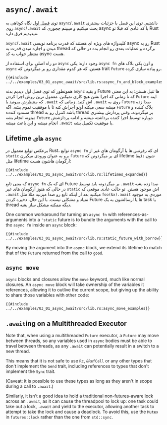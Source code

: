 # `async`/`.await`

توی [فصل اول] نگاه کوتاهی به ‍‍`async`/`.await` داشتیم.
توی این فصل با جزئیات بیشتری روی `async`/`.await` بحث میکنیم و میبینم چجوری کد async با کد عادی که قبلا تو Rust میدیدیم فرق داره.

`async`/`.await` کلیدواژه های ویژه ای هستند که قدرت برنامه نویسی async رو به Rust میدن و اجازه میدن قدرت به thread برگرده و عملیات بعدی رو انجام بده در حالی که منتظر جواب یه کد async هست.

دو راه اصلی برای استفاده از `async` وجود داره: یکی `async fn` و اون یکی بلاک های `async` هستن.
که هر کدوم مقداری رو بر میگردونن که trait ‍‍`‍‍Future` رو پیاده سازی کرده.

```rust,edition2018,ignore
{{#include ../../examples/03_01_async_await/src/lib.rs:async_fn_and_block_examples}}
```

همونطور که توی فصل اول دیدیم بدنه `async` و بقیه Future ها تنبل هستن:
به این معنی که تا زمانی که اجرا نشن هیچ کاری نمیکنن. معمول ترین روش اجرا کردن `Future` اینه که منتظرش بمونید یا `.await` اش کنید.
زمانی که `.await` روی یه `Future` صدا زده میشه سعی میکنه اونو اجراش کنه تا با موفقیت تموم بشه. اگه `Future` بلاک کننده و مسدود کندده thread باشه کنترل رو به thread بر میگردونه. وقتی پردازش بیشتری میتونه انجام بشه `Future` دوباره توسط اجرا کننده برداشته میشه و ادامه پردازشش انجام میشه و این باعث میشه `.await` با موفقیت تکمیل بشه.

## Lifetime های `async`

برعکس توابع معمول در Rust، توابع `async fn` ای که رفرنس ها یا آرگومان های غیر از `static` رو به عنوان ورودی میگیرن، `Future` ای بر میگردونن که lifetime شون دقیقا مثل lifetime آرگومان هاشون هست:

```rust,edition2018,ignore
{{#include ../../examples/03_01_async_await/src/lib.rs:lifetimes_expanded}}
```

که یعنی تابع `async fn` ای که یک Future بر میگردونه باید توسط `.await` صدا زده بشه در حالی که هنوز آرگومان های غیر `static` اش موجود هستن.
تو حالت عادی موقعی که `.await` میکنید بعد از اینکه تابع رو صدا میزنید مثلا مثل `foo(&x).await` موردی به موجود نمیاد و مشکلی نیست.
با این حال، ذخیره کردن Future ها یا ارسالشون به یک task یا thread دیگه ممکنه مشکل ساز بشه.

One common workaround for turning an `async fn` with references-as-arguments
into a `'static` future is to bundle the arguments with the call to the
`async fn` inside an `async` block:

```rust,edition2018,ignore
{{#include ../../examples/03_01_async_await/src/lib.rs:static_future_with_borrow}}
```

By moving the argument into the `async` block, we extend its lifetime to match
that of the `Future` returned from the call to `good`.

## `async move`

`async` blocks and closures allow the `move` keyword, much like normal
closures. An `async move` block will take ownership of the variables it
references, allowing it to outlive the current scope, but giving up the ability
to share those variables with other code:

```rust,edition2018,ignore
{{#include ../../examples/03_01_async_await/src/lib.rs:async_move_examples}}
```

## `.await`ing on a Multithreaded Executor

Note that, when using a multithreaded `Future` executor, a `Future` may move
between threads, so any variables used in `async` bodies must be able to travel
between threads, as any `.await` can potentially result in a switch to a new
thread.

This means that it is not safe to use `Rc`, `&RefCell` or any other types
that don't implement the `Send` trait, including references to types that don't
implement the `Sync` trait.

(Caveat: it is possible to use these types as long as they aren't in scope
during a call to `.await`.)

Similarly, it isn't a good idea to hold a traditional non-futures-aware lock
across an `.await`, as it can cause the threadpool to lock up: one task could
take out a lock, `.await` and yield to the executor, allowing another task to
attempt to take the lock and cause a deadlock. To avoid this, use the `Mutex`
in `futures::lock` rather than the one from `std::sync`.

[فصل اول]: ../01_getting_started/04_async_await_primer.md
